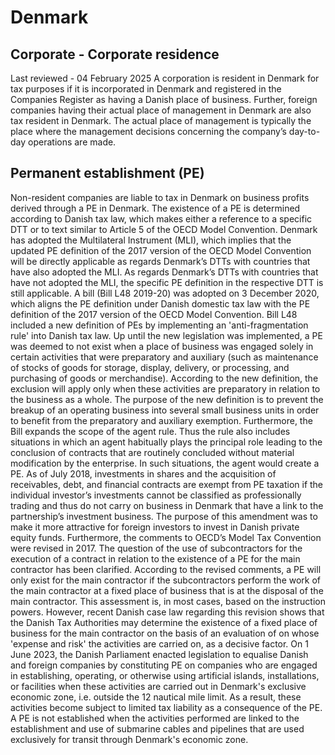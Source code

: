 # Denmark
## Corporate - Corporate residence
Last reviewed - 04 February 2025
A corporation is resident in Denmark for tax purposes if it is incorporated in Denmark and registered in the Companies Register as having a Danish place of business. Further, foreign companies having their actual place of management in Denmark are also tax resident in Denmark. The actual place of management is typically the place where the management decisions concerning the company’s day-to-day operations are made.
## Permanent establishment (PE)
Non-resident companies are liable to tax in Denmark on business profits derived through a PE in Denmark. The existence of a PE is determined according to Danish tax law, which makes either a reference to a specific DTT or to text similar to Article 5 of the OECD Model Convention.
Denmark has adopted the Multilateral Instrument (MLI), which implies that the updated PE definition of the 2017 version of the OECD Model Convention will be directly applicable as regards Denmark’s DTTs with countries that have also adopted the MLI. As regards Denmark’s DTTs with countries that have not adopted the MLI, the specific PE definition in the respective DTT is still applicable.
A bill (Bill L48 2019-20) was adopted on 3 December 2020, which aligns the PE definition under Danish domestic tax law with the PE definition of the 2017 version of the OECD Model Convention. Bill L48 included a new definition of PEs by implementing an 'anti-fragmentation rule' into Danish tax law.
Up until the new legislation was implemented, a PE was deemed to not exist when a place of business was engaged solely in certain activities that were preparatory and auxiliary (such as maintenance of stocks of goods for storage, display, delivery, or processing, and purchasing of goods or merchandise).
According to the new definition, the exclusion will apply only when these activities are preparatory in relation to the business as a whole. The purpose of the new definition is to prevent the breakup of an operating business into several small business units in order to benefit from the preparatory and auxiliary exemption. 
Furthermore, the Bill expands the scope of the agent rule. Thus the rule also includes situations in which an agent habitually plays the principal role leading to the conclusion of contracts that are routinely concluded without material modification by the enterprise. In such situations, the agent would create a PE. 
As of July 2018, investments in shares and the acquisition of receivables, debt, and financial contracts are exempt from PE taxation if the individual investor’s investments cannot be classified as professionally trading and thus do not carry on business in Denmark that have a link to the partnership’s investment business. The purpose of this amendment was to make it more attractive for foreign investors to invest in Danish private equity funds.
Furthermore, the comments to OECD’s Model Tax Convention were revised in 2017. The question of the use of subcontractors for the execution of a contract in relation to the existence of a PE for the main contractor has been clarified. According to the revised comments, a PE will only exist for the main contractor if the subcontractors perform the work of the main contractor at a fixed place of business that is at the disposal of the main contractor. This assessment is, in most cases, based on the instruction powers. However, recent Danish case law regarding this revision shows that the Danish Tax Authorities may determine the existence of a fixed place of business for the main contractor on the basis of an evaluation of on whose 'expense and risk' the activities are carried on, as a decisive factor.
On 1 June 2023, the Danish Parliament enacted legislation to equalise Danish and foreign companies by constituting PE on companies who are engaged in establishing, operating, or otherwise using artificial islands, installations, or facilities when these activities are carried out in Denmark's exclusive economic zone, i.e. outside the 12 nautical mile limit. As a result, these activities become subject to limited tax liability as a consequence of the PE. 
A PE is not established when the activities performed are linked to the establishment and use of submarine cables and pipelines that are used exclusively for transit through Denmark's economic zone.
